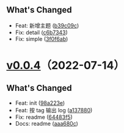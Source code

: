 ## What's Changed

- Feat: 新增主题 ([b39c09c](https://github.com/alqmc/changeloger/commit/b39c09c))
- Fix: detail ([c6b7343](https://github.com/alqmc/changeloger/commit/c6b7343))
- Fix: simple ([3f0f6ab](https://github.com/alqmc/changeloger/commit/3f0f6ab))

# [v0.0.4](https://github.com/alqmc/changeloger/compare/v0.0.4)（2022-07-14）

## What's Changed

- Feat: init ([98a223e](https://github.com/alqmc/changeloger/commit/98a223e))
- Feat: 按 tag 输出 log ([a137880](https://github.com/alqmc/changeloger/commit/a137880))
- Fix: readme ([64483f5](https://github.com/alqmc/changeloger/commit/64483f5))
- Docs: readme ([aaa680c](https://github.com/alqmc/changeloger/commit/aaa680c))
